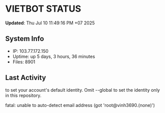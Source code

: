 # VIETBOT STATUS
**Updated**: Thu Jul 10 11:49:16 PM +07 2025

## System Info
- IP: 103.77.172.150
- Uptime: up 5 days, 3 hours, 36 minutes
- Files: 8901

## Last Activity

to set your account's default identity.
Omit --global to set the identity only in this repository.

fatal: unable to auto-detect email address (got 'root@vinh3690.(none)')
